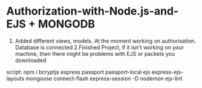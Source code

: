 # Authorization-with-Node.js-and-EJS + MONGODB
1. Added different views, models. At the moment working on authorisation. Database is connected
2.Finished Project, if it isn't working on your machine, then there might be problems with EJS or packets you downloaded

script:
npm i bcryptjs express passport passport-local ejs express-ejs-layouts mongoose connect-flash express-session -D nodemon ejs-lint